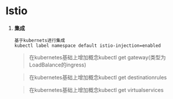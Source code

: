 # Istio

1. **集成**
   ```
   基于kubernets进行集成
   kubectl label namespace default istio-injection=enabled
   ```
   
   > 在kubernetes基础上增加概念kubectl get gateway(类型为LoadBalance的ingress)

   > 在kubernetes基础上增加概念kubectl get destinationrules

   > 在kubernetes基础上增加概念kubectl get virtualservices 